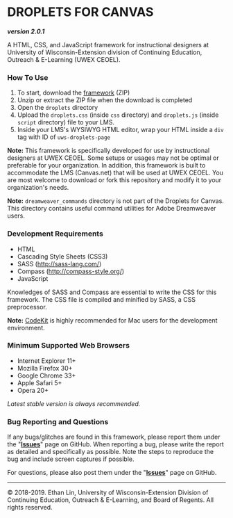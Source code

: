 # DROPLETS FOR CANVAS
**_version 2.0.1_**  

A HTML, CSS, and JavaScript framework for instructional designers at University of Wisconsin-Extension division of Continuing Education, Outreach &amp; E-Learning (UWEX CEOEL).

### How To Use
1. To start, download the [framework](https://github.com/oel-mediateam/droplets-for-canvas/archive/master.zip) (ZIP)
2. Unzip or extract the ZIP file when the download is completed
3. Open the `droplets` directory
4. Upload the `droplets.css` (inside `css` directory) and `droplets.js` (inside `script` directory) file to your LMS.
5. Inside your LMS's WYSIWYG HTML editor, wrap your HTML inside a `div` tag with ID of `uws-droplets-page`

**Note:** This framework is specifically developed for use by instructional designers at UWEX CEOEL. Some setups or usages may not be optimal or preferable for your organization. In addition, this framework is built to accommodate the LMS (Canvas.net) that will be used at UWEX CEOEL. You are most welcome to download or fork this repository and modify it to your organization's needs.

**Note:** <code>dreamweaver_commands</code> directory is not part of the Droplets for Canvas. This directory contains useful command utilities for Adobe Dreamweaver users.

### Development Requirements
* HTML
* Cascading Style Sheets (CSS3)
* SASS (http://sass-lang.com/)
* Compass (http://compass-style.org/)
* JavaScript

Knowledges of SASS and Compass are essential to write the CSS for this framework. The CSS file is compiled and minified by SASS, a CSS preprocessor.

**Note:** [CodeKit](https://incident57.com/codekit/) is highly recommended for Mac users for the development environment.

### Minimum Supported Web Browsers
* Internet Explorer 11+
* Mozilla Firefox 30+
* Google Chrome 33+
* Apple Safari 5+
* Opera 20+

*Latest stable version is always recommended.*

### Bug Reporting and Questions
If any bugs/glitches are found in this framework, please report them under the "**[Issues](https://github.com/oel-mediateam/droplets-for-canvas/issues)**" page on GitHub. When reporting a bug, please write the report as detailed and specifically as possible. Note the steps to reproduce the bug and include screen captures if possible.

For questions, please also post them under the "**[Issues](https://github.com/oel-mediateam/droplets-for-canvas/issues)**" page on GitHub.

---
&copy; 2018-2019. Ethan Lin, University of Wisconsin-Extension Division of Continuing Education, Outreach & E-Learning, and Board of Regents. All rights reserved.
